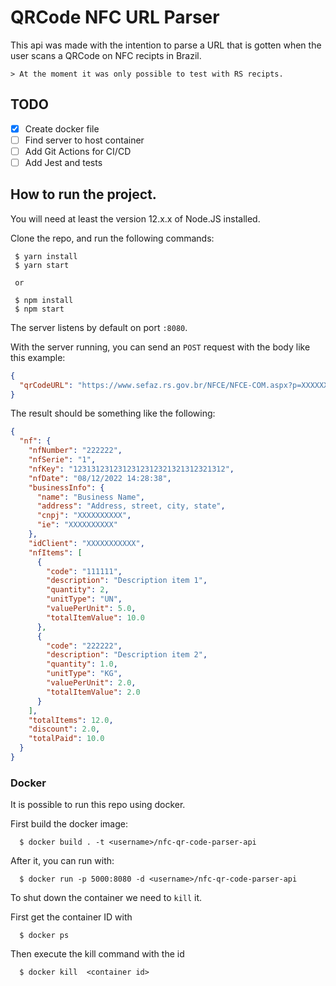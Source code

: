 # QRCode NFC URL Parser

This api was made with the intention to parse a URL that is gotten when the user scans a QRCode on NFC recipts in Brazil.

    > At the moment it was only possible to test with RS recipts.

## TODO

- [x] Create docker file
- [ ] Find server to host container
- [ ] Add Git Actions for CI/CD
- [ ] Add Jest and tests

## How to run the project.

You will need at least the version 12.x.x of Node.JS installed.

Clone the repo, and run the following commands:

```shell
 $ yarn install
 $ yarn start

 or

 $ npm install
 $ npm start
```

The server listens by default on port `:8080`.

With the server running, you can send an `POST` request with the body like this example:

```json
{
  "qrCodeURL": "https://www.sefaz.rs.gov.br/NFCE/NFCE-COM.aspx?p=XXXXXXXXXXXXXXXXXXXXXXXXXXXXXXXXXXXXXXXXX|2|1|1|XXXXXXXXXXXXXXXXXXXXXXXXXXXXXXXXXXXXXXXXX"
}
```

The result should be something like the following:

```json
{
  "nf": {
    "nfNumber": "222222",
    "nfSerie": "1",
    "nfKey": "1231312312312312312321321312321312",
    "nfDate": "08/12/2022 14:28:38",
    "businessInfo": {
      "name": "Business Name",
      "address": "Address, street, city, state",
      "cnpj": "XXXXXXXXXX",
      "ie": "XXXXXXXXXX"
    },
    "idClient": "XXXXXXXXXXX",
    "nfItems": [
      {
        "code": "111111",
        "description": "Description item 1",
        "quantity": 2,
        "unitType": "UN",
        "valuePerUnit": 5.0,
        "totalItemValue": 10.0
      },
      {
        "code": "222222",
        "description": "Description item 2",
        "quantity": 1.0,
        "unitType": "KG",
        "valuePerUnit": 2.0,
        "totalItemValue": 2.0
      }
    ],
    "totalItems": 12.0,
    "discount": 2.0,
    "totalPaid": 10.0
  }
}
```

### Docker

It is possible to run this repo using docker.

First build the docker image:

```shell
  $ docker build . -t <username>/nfc-qr-code-parser-api
```

After it, you can run with:

```shell
  $ docker run -p 5000:8080 -d <username>/nfc-qr-code-parser-api
```

To shut down the container we need to `kill` it.

First get the container ID with

```shell
  $ docker ps
```

Then execute the kill command with the id

```shell
  $ docker kill  <container id>
```
